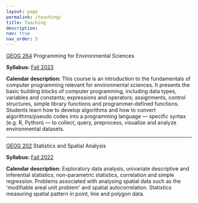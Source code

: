 ```yaml
---
layout: page
permalink: /teaching/
title: Teaching
description: 
nav: true
nav_order: 5
---
```


<a href="https://www.concordia.ca/academics/undergraduate/calendar/current/section-31-faculty-of-arts-and-science/section-31-130-department-of-geography-planning-and-environment/geography-planning-and-environment-courses.html">GEOG 264</a> Programming for Environmental Sciences 

<b>Syllabus:</b> <a href="../assets/pdf/GEOG264_course_outline_F2023_Sept1.pdf">Fall 2023</a>

<b>Calendar description:</b> This course is an introduction to the fundamentals of computer programming relevant for environmental sciences. It presents the basic building blocks of computer programming, including data types, variables and constants; expressions and operators; assignments, control structures, simple library functions and programmer‑defined functions. Students learn how to develop algorithms and how to convert algorithms/pseudo codes into a programming language — specific syntax (e.g. R, Python) — to collect, query, preprocess, visualize and analyze environmental datasets.

*** 

<a href="https://www.mcgill.ca/study/2022-2023/courses/geog-202">GEOG 202</a> Statistics and Spatial Analysis 

<b>Syllabus:</b> <a href="../assets/pdf/GEOG202_Syllabus_F22_Sep.pdf">Fall 2022</a>

<b>Calendar description:</b> Exploratory data analysis, univariate descriptive and inferential statistics, non-parametric statistics, correlation and simple regression. Problems associated with analysing spatial data such as the 'modifiable areal unit problem' and spatial autocorrelation. Statistics measuring spatial pattern in point, line and polygon data.